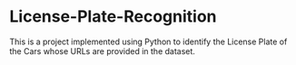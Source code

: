 # License-Plate-Recognition
This is a project implemented using Python to identify the License Plate of the Cars whose URLs are provided in the dataset.
